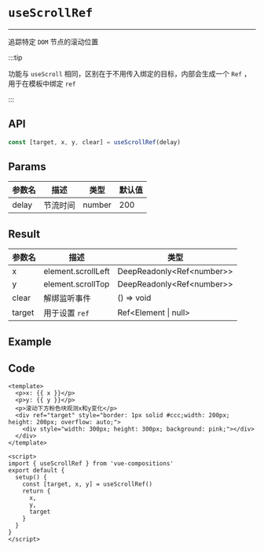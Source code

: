 # `useScrollRef`

---

追踪特定 `DOM` 节点的滚动位置

:::tip

功能与 `useScroll` 相同，区别在于不用传入绑定的目标，内部会生成一个 `Ref` ，用于在模板中绑定 `ref`

:::

## API

```typescript
const [target, x, y, clear] = useScrollRef(delay)
```

## Params

| 参数名 | 描述     | 类型   | 默认值 |
| ------ | -------- | ------ | ------ |
| delay  | 节流时间 | number | 200    |

## Result

| 参数名 | 描述               | 类型                        |
| ------ | ------------------ | --------------------------- |
| x      | element.scrollLeft | DeepReadonly<Ref\<number\>> |
| y      | element.scrollTop  | DeepReadonly<Ref\<number\>> |
| clear  | 解绑监听事件       | () => void                  |
| target | 用于设置 `ref`     | Ref<Element \| null>        |

## Example

<UseScrollRef/>

## Code

```vue
<template>
  <p>x: {{ x }}</p>
  <p>y: {{ y }}</p>
  <p>滚动下方粉色块观测x和y变化</p>
  <div ref="target" style="border: 1px solid #ccc;width: 200px; height: 200px; overflow: auto;">
    <div style="width: 300px; height: 300px; background: pink;"></div>
  </div>
</template>

<script>
import { useScrollRef } from 'vue-compositions'
export default {
  setup() {
    const [target, x, y] = useScrollRef()
    return {
      x,
      y,
      target
    }
  }
}
</script>
```
